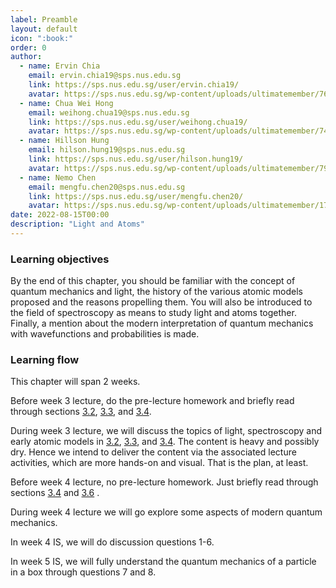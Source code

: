 ```yaml
---
label: Preamble
layout: default
icon: ":book:"
order: 0
author:
  - name: Ervin Chia
    email: ervin.chia19@sps.nus.edu.sg
    link: https://sps.nus.edu.sg/user/ervin.chia19/
    avatar: https://sps.nus.edu.sg/wp-content/uploads/ultimatemember/76/profile_photo-190x190.jpg?1660521922
  - name: Chua Wei Hong
    email: weihong.chua19@sps.nus.edu.sg
    link: https://sps.nus.edu.sg/user/weihong.chua19/
    avatar: https://sps.nus.edu.sg/wp-content/uploads/ultimatemember/74/profile_photo-190x190.jpg?1660522020
  - name: Hillson Hung
    email: hilson.hung19@sps.nus.edu.sg
    link: https://sps.nus.edu.sg/user/hilson.hung19/
    avatar: https://sps.nus.edu.sg/wp-content/uploads/ultimatemember/79/profile_photo-190x190.jpg?1660522020
  - name: Nemo Chen
    email: mengfu.chen20@sps.nus.edu.sg
    link: https://sps.nus.edu.sg/user/mengfu.chen20/
    avatar: https://sps.nus.edu.sg/wp-content/uploads/ultimatemember/172/profile_photo-190x190.jpg?1660521984
date: 2022-08-15T00:00
description: "Light and Atoms"
---
```


### Learning objectives

By the end of this chapter, you should be familiar with the concept
of quantum mechanics and light, the history of the various atomic
models proposed and the reasons propelling them. You will also be
introduced to the field of spectroscopy as means to study light and
atoms together. Finally, a mention about the modern interpretation
of quantum mechanics with wavefunctions and probabilities is made.

### Learning flow

This chapter will span 2 weeks. 

Before week 3 lecture, do the pre-lecture homework and briefly read
through sections [3.2](<Light>), [3.3](<Spectroscopy>), and [3.4](<Atomic Models>).

During week 3 lecture, we will discuss the topics of light, spectroscopy
and early atomic models in [3.2](<Light>), [3.3](<Spectroscopy>), and [3.4](<Atomic Models>).
The content is heavy and possibly dry. Hence we intend to deliver
the content via the associated lecture activities, which are more
hands-on and visual. That is the plan, at least.

Before week 4 lecture, no pre-lecture homework. Just briefly read
through sections [3.4](<Atomic Models>)  and [3.6](<Molecular Orbitals>) .

During week 4 lecture we will go explore some aspects of modern quantum
mechanics. 

In week 4 IS, we will do discussion questions 1-6.

In week 5 IS, we will fully understand the quantum mechanics of a
particle in a box through questions 7 and 8. 